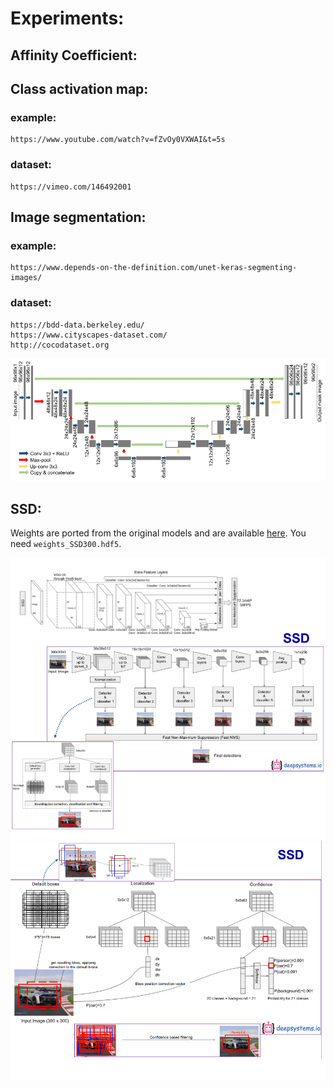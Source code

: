 # Experiments:

## Affinity Coefficient:

## Class activation map:

### example:

	https://www.youtube.com/watch?v=fZvOy0VXWAI&t=5s

### dataset:

	https://vimeo.com/146492001

## Image segmentation:

### example:
	https://www.depends-on-the-definition.com/unet-keras-segmenting-images/
	
### dataset:

	https://bdd-data.berkeley.edu/
	https://www.cityscapes-dataset.com/
	http://cocodataset.org
	
<img src="image_segmentation/images/unet.png" width=800>	
	
## SSD:
	
Weights are ported from the original models and are available [here](https://mega.nz/#F!7RowVLCL!q3cEVRK9jyOSB9el3SssIA). You need `weights_SSD300.hdf5`.

<img src="ssd/simple_ssd/images/ssd_schema_1.png" width=800>
	
<img src="ssd/simple_ssd/images/ssd_schema_2.png" width=800>
